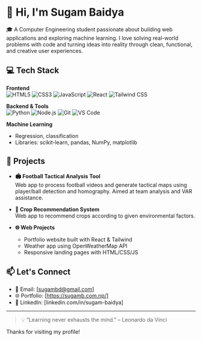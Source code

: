 # 👋 Hi, I'm Sugam Baidya

🎓 A Computer Engineering student passionate about building web applications and exploring machine learning. I love solving real-world problems with code and turning ideas into reality through clean, functional, and creative user experiences.

## 💻 Tech Stack

**Frontend**  
![HTML5](https://img.shields.io/badge/HTML5-E34F26?style=flat&logo=html5&logoColor=white)
![CSS3](https://img.shields.io/badge/CSS3-1572B6?style=flat&logo=css3&logoColor=white)
![JavaScript](https://img.shields.io/badge/JavaScript-F7DF1E?style=flat&logo=javascript&logoColor=black)
![React](https://img.shields.io/badge/React-20232A?style=flat&logo=react&logoColor=61DAFB)
![Tailwind CSS](https://img.shields.io/badge/Tailwind_CSS-38B2AC?style=flat&logo=tailwind-css&logoColor=white)

**Backend & Tools**  
![Python](https://img.shields.io/badge/Python-3776AB?style=flat&logo=python&logoColor=white)
![Node.js](https://img.shields.io/badge/Node.js-339933?style=flat&logo=nodedotjs&logoColor=white)
![Git](https://img.shields.io/badge/Git-F05032?style=flat&logo=git&logoColor=white)
![VS Code](https://img.shields.io/badge/VS_Code-007ACC?style=flat&logo=visual-studio-code&logoColor=white)

**Machine Learning**  
- Regression, classification
- Libraries: scikit-learn, pandas, NumPy, matplotlib

## 🚀 Projects

- **🏟️ Football Tactical Analysis Tool**  
  Web app to process football videos and generate tactical maps using player/ball detection and homography. Aimed at team analysis and VAR assistance.

- **🌾 Crop Recommendation System**  
  Web app to recommend crops according to given environmental factors.

- **🌐 Web Projects**  
  - Portfolio website built with React & Tailwind  
  - Weather app using OpenWeatherMap API  
  - Responsive landing pages with HTML/CSS/JS

## 📫 Let's Connect

- 📧 Email: [sugambd@gmail.com]  
- 🌐 Portfolio: [https://sugamb.com.np/]
- 🔗 LinkedIn: [linkedin.com/in/sugam-baidya]

---

> 💡 “Learning never exhausts the mind.” – Leonardo da Vinci

Thanks for visiting my profile!
